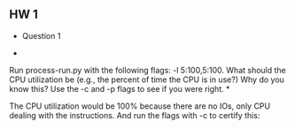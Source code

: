 ## HW 1

* Question 1

*
Run process-run.py with the following flags: -l 5:100,5:100.
What should the CPU utilization be 
(e.g., the percent of time the CPU is in use?) 
Why do you know this? Use the -c and -p flags to see if you were right.
*

The CPU utilization would be 100% because there are no IOs, only CPU dealing with the instructions.
And run the flags with -c to certify this:

```

```